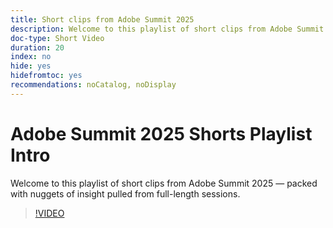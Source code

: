 ```yaml
---
title: Short clips from Adobe Summit 2025
description: Welcome to this playlist of short clips from Adobe Summit 2025 — packed with nuggets of insight pulled from full-length sessions.
doc-type: Short Video
duration: 20
index: no
hide: yes
hidefromtoc: yes
recommendations: noCatalog, noDisplay
---
```

# Adobe Summit 2025 Shorts Playlist Intro

Welcome to this playlist of short clips from Adobe Summit 2025 — packed with nuggets of insight pulled from full-length sessions. 

>[!VIDEO](https://video.tv.adobe.com/v/3458419/?enablevpops=true)
